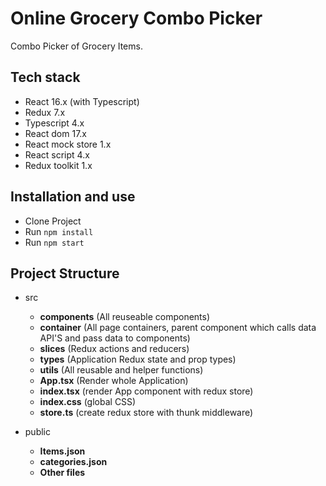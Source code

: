 # Online Grocery Combo Picker

Combo Picker of Grocery Items.

## Tech stack

- React 16.x (with Typescript)
- Redux 7.x
- Typescript 4.x
- React dom 17.x
- React mock store 1.x
- React script 4.x
- Redux toolkit 1.x

## Installation and use

- Clone Project
- Run `npm install`
- Run `npm start`

## Project Structure

- src
  - **components** (All reuseable components)
  - **container** (All page containers, parent component which calls data API'S and pass data to components)
  - **slices** (Redux actions and reducers)
  - **types** (Application Redux state and prop types)
  - **utils** (All reusable and helper functions)
  - **App.tsx** (Render whole Application)
  - **index.tsx** (render App component with redux store)
  - **index.css** (global CSS)
  - **store.ts** (create redux store with thunk middleware)

- public
  - **Items.json**
  - **categories.json**
  - **Other files**
